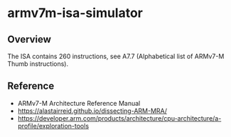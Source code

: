 # armv7m-isa-simulator

## Overview

The ISA contains 260 instructions, see A7.7 (Alphabetical list of ARMv7-M Thumb instructions).

## Reference

* ARMv7-M Architecture Reference Manual
* https://alastairreid.github.io/dissecting-ARM-MRA/
* https://developer.arm.com/products/architecture/cpu-architecture/a-profile/exploration-tools
